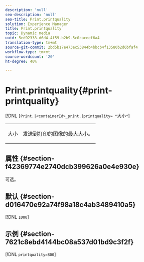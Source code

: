 ```yaml
---
description: 'null'
seo-description: 'null'
seo-title: Print.printquality
solution: Experience Manager
title: Print.printquality
topic: Dynamic media
uuid: 5ed92338-d6d4-4f59-b2b9-5c0caceef6a4
translation-type: tm+mt
source-git-commit: 2bd5b17e473ec53844b4bbcb4f13580b2d6bfaf4
workflow-type: tm+mt
source-wordcount: '20'
ht-degree: 40%

---
```



# Print.printquality{#print-printquality}

[!DNL `[Print.|<containerId>_print.]printquality= *`大小`*`]

<table id="table_2B109D2F91E64B5382B31921C3780FA5"> 
 <tbody> 
  <tr> 
   <td colname="col1"> <p><span class="codeph"><span class="varname"> 大小</span></span> </p> </td> 
   <td colname="col2"> <p> 发送到打印的图像的最大大小。 </p> </td> 
  </tr> 
 </tbody> 
</table>

## 属性 {#section-f42369774e2740dcb399626a0e4e930e}

可选。

## 默认 {#section-d016470e92a74f98a18c4ab3489410a5}

[!DNL `1000`]

## 示例 {#section-7621c8ebd4144bc08a537d01bd9c3f2f}

[!DNL `printquality=800`]
